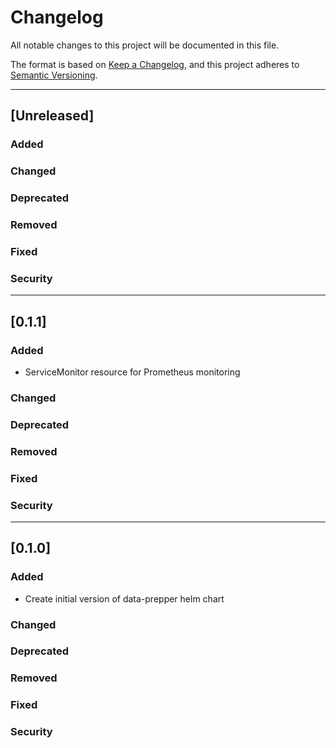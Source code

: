 # Changelog
All notable changes to this project will be documented in this file.

The format is based on [Keep a Changelog](https://keepachangelog.com/en/1.1.0/),
and this project adheres to [Semantic Versioning](https://semver.org/spec/v2.0.0.html).

---
## [Unreleased]
### Added
### Changed
### Deprecated
### Removed
### Fixed
### Security
---
## [0.1.1]
### Added
- ServiceMonitor resource for Prometheus monitoring
### Changed
### Deprecated
### Removed
### Fixed
### Security
---
## [0.1.0]
### Added
- Create initial version of data-prepper helm chart
### Changed
### Deprecated
### Removed
### Fixed
### Security
